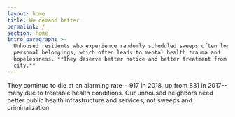```yaml
---
layout: home
title: We demand better
permalink: /
section: home
intro_paragraph: >-
  Unhoused residents who experience randomly scheduled sweeps often lose vital
  personal belongings, which often leads to mental health trauma and
  hopelessness. **They deserve better notice and better treatment from the
  city.**
---
```

They continue to die at an alarming rate-- 917 in 2018, up from 831 in 2017-- many due to treatable health conditions. Our unhoused neighbors need better public health infrastructure and services, not sweeps and criminalization.
